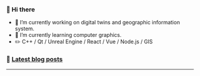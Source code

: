 ### 👋 Hi there 

<!--
**HappyFrontedCoding/HappyFrontedCoding** is a ✨ _special_ ✨ repository because its `README.md` (this file) appears on your GitHub profile.

Here are some ideas to get you started:

- 🔭 I’m currently working on ...
- 🌱 I’m currently learning ...
- 👯 I’m looking to collaborate on ...
- 🤔 I’m looking for help with ...
- 💬 Ask me about ...
- 📫 How to reach me: ...
- 😄 Pronouns: ...
- ⚡ Fun fact: ...
-->
- 🔭 I’m currently working on digital twins and geographic information system.
- 🌱 I’m currently learning computer graphics.
-   :pencil2: C++ / Qt / Unreal Engine / React / Vue / Node.js / GIS
  
### :pencil: [Latest blog posts](https://ouuan.moe?utm_source=GitHubProfile)

<!--START_SECTION:blog-posts-->
<!--END_SECTION:blog-posts-->
---
